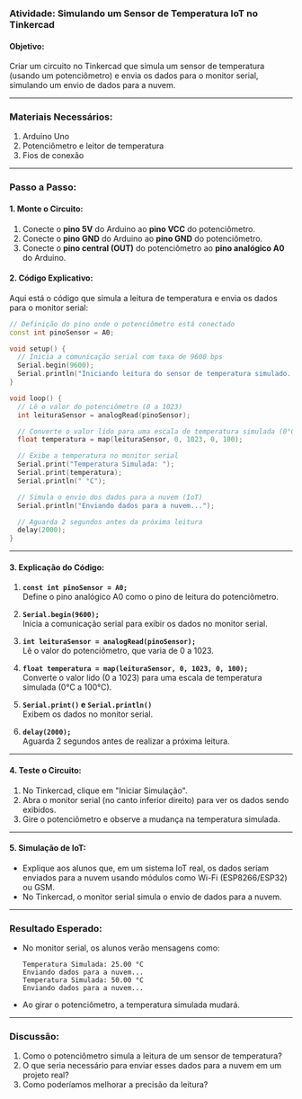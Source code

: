 ### **Atividade: Simulando um Sensor de Temperatura IoT no Tinkercad**

#### **Objetivo:**
Criar um circuito no Tinkercad que simula um sensor de temperatura (usando um potenciômetro) e envia os dados para o monitor serial, simulando um envio de dados para a nuvem.

---

### **Materiais Necessários:**
1. Arduino Uno
2. Potenciômetro e leitor de temperatura
3. Fios de conexão

---

### **Passo a Passo:**

#### **1. Monte o Circuito:**
1. Conecte o **pino 5V** do Arduino ao **pino VCC** do potenciômetro.
2. Conecte o **pino GND** do Arduino ao **pino GND** do potenciômetro.
3. Conecte o **pino central (OUT)** do potenciômetro ao **pino analógico A0** do Arduino.

#### **2. Código Explicativo:**
Aqui está o código que simula a leitura de temperatura e envia os dados para o monitor serial:

```cpp
// Definição do pino onde o potenciômetro está conectado
const int pinoSensor = A0;

void setup() {
  // Inicia a comunicação serial com taxa de 9600 bps
  Serial.begin(9600);
  Serial.println("Iniciando leitura do sensor de temperatura simulado...");
}

void loop() {
  // Lê o valor do potenciômetro (0 a 1023)
  int leituraSensor = analogRead(pinoSensor);

  // Converte o valor lido para uma escala de temperatura simulada (0°C a 100°C)
  float temperatura = map(leituraSensor, 0, 1023, 0, 100);

  // Exibe a temperatura no monitor serial
  Serial.print("Temperatura Simulada: ");
  Serial.print(temperatura);
  Serial.println(" °C");

  // Simula o envio dos dados para a nuvem (IoT)
  Serial.println("Enviando dados para a nuvem...");

  // Aguarda 2 segundos antes da próxima leitura
  delay(2000);
}
```

---

#### **3. Explicação do Código:**
1. **`const int pinoSensor = A0;`**  
   Define o pino analógico A0 como o pino de leitura do potenciômetro.

2. **`Serial.begin(9600);`**  
   Inicia a comunicação serial para exibir os dados no monitor serial.

3. **`int leituraSensor = analogRead(pinoSensor);`**  
   Lê o valor do potenciômetro, que varia de 0 a 1023.

4. **`float temperatura = map(leituraSensor, 0, 1023, 0, 100);`**  
   Converte o valor lido (0 a 1023) para uma escala de temperatura simulada (0°C a 100°C).

5. **`Serial.print()` e `Serial.println()`**  
   Exibem os dados no monitor serial.

6. **`delay(2000);`**  
   Aguarda 2 segundos antes de realizar a próxima leitura.

---

#### **4. Teste o Circuito:**
1. No Tinkercad, clique em "Iniciar Simulação".
2. Abra o monitor serial (no canto inferior direito) para ver os dados sendo exibidos.
3. Gire o potenciômetro e observe a mudança na temperatura simulada.

---

#### **5. Simulação de IoT:**
- Explique aos alunos que, em um sistema IoT real, os dados seriam enviados para a nuvem usando módulos como Wi-Fi (ESP8266/ESP32) ou GSM.
- No Tinkercad, o monitor serial simula o envio de dados para a nuvem.

---

### **Resultado Esperado:**
- No monitor serial, os alunos verão mensagens como:
  ```
  Temperatura Simulada: 25.00 °C
  Enviando dados para a nuvem...
  Temperatura Simulada: 50.00 °C
  Enviando dados para a nuvem...
  ```
- Ao girar o potenciômetro, a temperatura simulada mudará.

---

### **Discussão:**
1. Como o potenciômetro simula a leitura de um sensor de temperatura?
2. O que seria necessário para enviar esses dados para a nuvem em um projeto real?
3. Como poderíamos melhorar a precisão da leitura?
